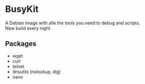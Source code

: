 # BusyKit
A Debian image with alle the tools you need to debug and scripts.  
New build every night.

## Packages 
- wget 
- curl 
- telnet 
- dnsutils (nslookup, dig)
- nano